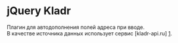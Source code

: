 jQuery Kladr
=============

Плагин для автодополнения полей адреса при вводе.<br>
В качестве источника данных использует сервис [kladr-api.ru] [1].


















[1]: http://kladr-api.ru/        "КЛАДР API"